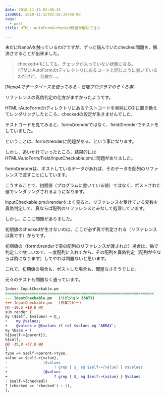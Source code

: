 ```yaml
---
date: 2010-11-15 03:56:33
iso8601: 2010-11-15T03:56:33+09:00
tags:
  - perl
title: HTML::AutoFormのchecked問題が解決できた

---
```


未だにNanoAを触っているわけですが、ずっと悩んでいたchecked問題を、解決させることが出来ました。

<blockquote cite="http://weblog.nqou.net/archives/20100214213041.html" title="NanoAでデータベースを使ってみる - 日曜プログラマのそゞろ事" class="blockquote"><p>checked=>1にしても、チェックが入っていない状態になる。  HTML::AutoFormのtディレクトリにあるコードと同じように書いているのだけど。  何故だ&#133;。</p></blockquote><div class="cite">[<cite>NanoAでデータベースを使ってみる - 日曜プログラマのそゞろ事</cite>]</div>

リファレンスの真偽判定の仕方がまずかったようです。

HTML::AutoFormのtディレクトリにあるテストコードを単純にCGIに置き換えてレンダリングしたところ、checkedの設定が生きませんでした。

テストコードを見てみると、formのrenderではなく、fieldのrenderでテストをしていました。

ということは、formのrenderに問題がある、という事になります。

しかし、追いかけていったところ、結果的にはHTML/AutoForm/Field/InputCheckable.pmに問題がありました。

formのrenderは、ポストしているデータがあれば、そのデータを配列のリファレンスで渡すことにしています。

こうすることで、初期値（プログラムに書いている値）ではなく、ポストされた値でレンダリングされるようになります。

InputCheckable.pmのrenderをよく見ると、リファレンスを受けている変数を真偽判定して、真ならば配列のリファレンスとみなして処理しています。

しかし、ここに問題がありました。

初期値のcheckedが生きないのは、ここが必ず真で判定される（リファレンスは真です）からです。

初期値の（formのrenderで空の配列のリファレンスが渡された）場合は、偽で判定して欲しいので、一度配列に入れてから、その配列を真偽判定（配列が空ならば偽になります）してやれば問題ないと思います。

これで、初期値の場合も、ポストした場合も、問題なさそうでした。

元々のテストも問題なく通っています。

```diff
Index: InputCheckable.pm
===================================================================
--- InputCheckable.pm	(リビジョン 38673)
+++ InputCheckable.pm	(作業コピー)
@@ -19,6 +19,8 @@
sub render {
my ($self, $values) = @_;
+    my @values;
+    @values = @$values if ref $values eq 'ARRAY';
my %base = (
%{$self->{parent}},
%$self,
@@ -35,8 +37,8 @@
{
type => $self->parent->type,
value => $self->{value},
-                ($values
-                     ? grep { $_ eq $self->{value} } @$values
+                (@values
+                     ? grep { $_ eq $self->{value} } @values
: $self->{checked})
? (checked => 'checked') : (),
},
```
